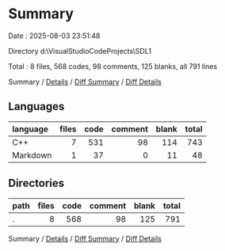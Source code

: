 # Summary

Date : 2025-08-03 23:51:48

Directory d:\\VisualStudioCodeProjects\\SDL1

Total : 8 files,  568 codes, 98 comments, 125 blanks, all 791 lines

Summary / [Details](details.md) / [Diff Summary](diff.md) / [Diff Details](diff-details.md)

## Languages
| language | files | code | comment | blank | total |
| :--- | ---: | ---: | ---: | ---: | ---: |
| C++ | 7 | 531 | 98 | 114 | 743 |
| Markdown | 1 | 37 | 0 | 11 | 48 |

## Directories
| path | files | code | comment | blank | total |
| :--- | ---: | ---: | ---: | ---: | ---: |
| . | 8 | 568 | 98 | 125 | 791 |

Summary / [Details](details.md) / [Diff Summary](diff.md) / [Diff Details](diff-details.md)